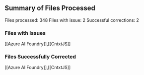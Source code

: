 
## Summary of Files Processed
Files processed: 348
Files with issue: 2
Successful corrections: 2

### Files with Issues
[[Azure AI Foundry]],[[CntxtJS]]

### Files Successfully Corrected
[[Azure AI Foundry]],[[CntxtJS]]
